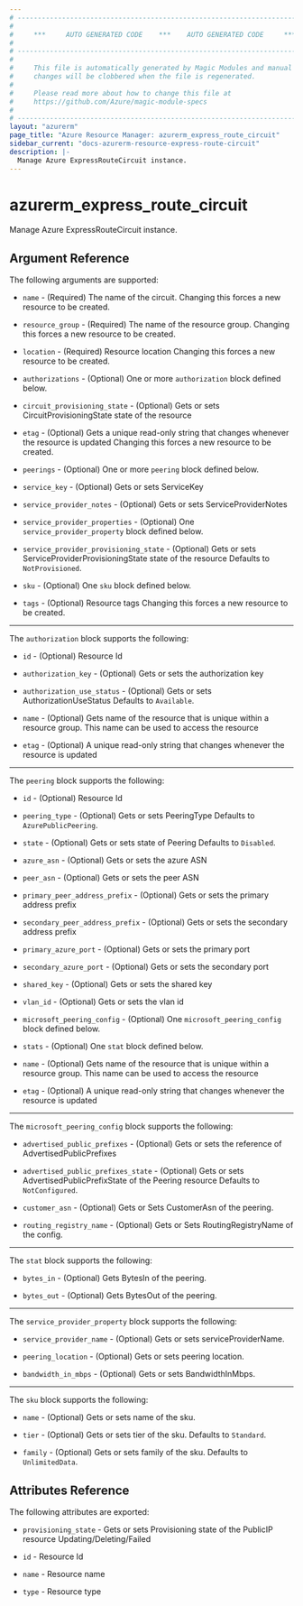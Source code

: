 ```yaml
---
# ----------------------------------------------------------------------------
#
#     ***     AUTO GENERATED CODE    ***    AUTO GENERATED CODE     ***
#
# ----------------------------------------------------------------------------
#
#     This file is automatically generated by Magic Modules and manual
#     changes will be clobbered when the file is regenerated.
#
#     Please read more about how to change this file at
#     https://github.com/Azure/magic-module-specs
#
# ----------------------------------------------------------------------------
layout: "azurerm"
page_title: "Azure Resource Manager: azurerm_express_route_circuit"
sidebar_current: "docs-azurerm-resource-express-route-circuit"
description: |-
  Manage Azure ExpressRouteCircuit instance.
---
```


# azurerm_express_route_circuit

Manage Azure ExpressRouteCircuit instance.


## Argument Reference

The following arguments are supported:

* `name` - (Required) The name of the circuit. Changing this forces a new resource to be created.

* `resource_group` - (Required) The name of the resource group. Changing this forces a new resource to be created.

* `location` - (Required) Resource location Changing this forces a new resource to be created.

* `authorizations` - (Optional) One or more `authorization` block defined below.

* `circuit_provisioning_state` - (Optional) Gets or sets CircuitProvisioningState state of the resource

* `etag` - (Optional) Gets a unique read-only string that changes whenever the resource is updated Changing this forces a new resource to be created.

* `peerings` - (Optional) One or more `peering` block defined below.

* `service_key` - (Optional) Gets or sets ServiceKey

* `service_provider_notes` - (Optional) Gets or sets ServiceProviderNotes

* `service_provider_properties` - (Optional) One `service_provider_property` block defined below.

* `service_provider_provisioning_state` - (Optional) Gets or sets ServiceProviderProvisioningState state of the resource Defaults to `NotProvisioned`.

* `sku` - (Optional) One `sku` block defined below.

* `tags` - (Optional) Resource tags Changing this forces a new resource to be created.

---

The `authorization` block supports the following:

* `id` - (Optional) Resource Id

* `authorization_key` - (Optional) Gets or sets the authorization key

* `authorization_use_status` - (Optional) Gets or sets AuthorizationUseStatus Defaults to `Available`.

* `name` - (Optional) Gets name of the resource that is unique within a resource group. This name can be used to access the resource

* `etag` - (Optional) A unique read-only string that changes whenever the resource is updated

---

The `peering` block supports the following:

* `id` - (Optional) Resource Id

* `peering_type` - (Optional) Gets or sets PeeringType Defaults to `AzurePublicPeering`.

* `state` - (Optional) Gets or sets state of Peering Defaults to `Disabled`.

* `azure_asn` - (Optional) Gets or sets the azure ASN

* `peer_asn` - (Optional) Gets or sets the peer ASN

* `primary_peer_address_prefix` - (Optional) Gets or sets the primary address prefix

* `secondary_peer_address_prefix` - (Optional) Gets or sets the secondary address prefix

* `primary_azure_port` - (Optional) Gets or sets the primary port

* `secondary_azure_port` - (Optional) Gets or sets the secondary port

* `shared_key` - (Optional) Gets or sets the shared key

* `vlan_id` - (Optional) Gets or sets the vlan id

* `microsoft_peering_config` - (Optional) One `microsoft_peering_config` block defined below.

* `stats` - (Optional) One `stat` block defined below.

* `name` - (Optional) Gets name of the resource that is unique within a resource group. This name can be used to access the resource

* `etag` - (Optional) A unique read-only string that changes whenever the resource is updated


---

The `microsoft_peering_config` block supports the following:

* `advertised_public_prefixes` - (Optional) Gets or sets the reference of AdvertisedPublicPrefixes

* `advertised_public_prefixes_state` - (Optional) Gets or sets AdvertisedPublicPrefixState of the Peering resource Defaults to `NotConfigured`.

* `customer_asn` - (Optional) Gets or Sets CustomerAsn of the peering.

* `routing_registry_name` - (Optional) Gets or Sets RoutingRegistryName of the config.

---

The `stat` block supports the following:

* `bytes_in` - (Optional) Gets BytesIn of the peering.

* `bytes_out` - (Optional) Gets BytesOut of the peering.

---

The `service_provider_property` block supports the following:

* `service_provider_name` - (Optional) Gets or sets serviceProviderName.

* `peering_location` - (Optional) Gets or sets peering location.

* `bandwidth_in_mbps` - (Optional) Gets or sets BandwidthInMbps.

---

The `sku` block supports the following:

* `name` - (Optional) Gets or sets name of the sku.

* `tier` - (Optional) Gets or sets tier of the sku. Defaults to `Standard`.

* `family` - (Optional) Gets or sets family of the sku. Defaults to `UnlimitedData`.

## Attributes Reference

The following attributes are exported:

* `provisioning_state` - Gets or sets Provisioning state of the PublicIP resource Updating/Deleting/Failed

* `id` - Resource Id

* `name` - Resource name

* `type` - Resource type
